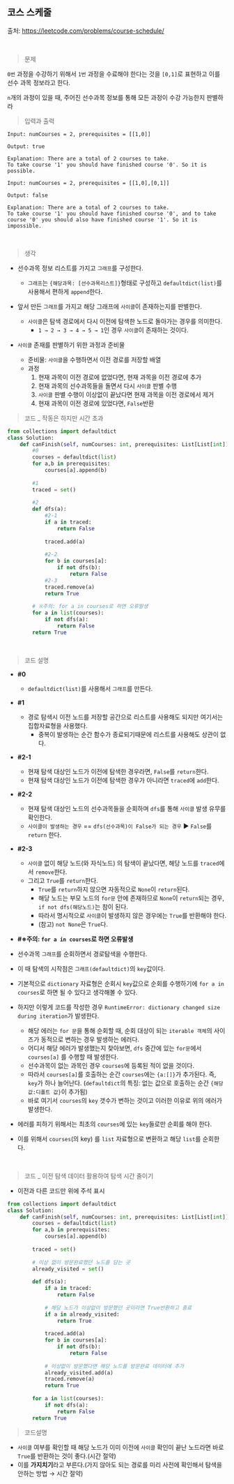 ## 코스 스케줄

출처: https://leetcode.com/problems/course-schedule/    

​    

> 문제

`0번` 과정을 수강하기 위해서 `1번` 과정을 수료해야 한다는 것을 `[0,1]`로 표현하고 이를 선수 과목 정보라고 한다.

`n`개의 과정이 있을 때, 주어진 선수과목 정보를 통해 모든 과정이 수강 가능한지 판별하라

   

> 입력과 출력

```
Input: numCourses = 2, prerequisites = [[1,0]]

Output: true

Explanation: There are a total of 2 courses to take. 
To take course '1' you should have finished course '0'. So it is possible.
```

```
Input: numCourses = 2, prerequisites = [[1,0],[0,1]]

Output: false

Explanation: There are a total of 2 courses to take. 
To take course '1' you should have finished course '0', and to take course '0' you should also have finished course '1'. So it is impossible.
```

​    

> 생각

* 선수과목 정보 리스트를 가지고 `그래프`를 구성한다.
  * `그래프`는 `{해당과목: [선수과목리스트]}`형태로 구성하고 `defaultdict(list)`를 사용해서 편하게 `append`한다.

* 앞서 만든 `그래프`를 가지고 해당 그래프에 `사이클`이 존재하는지를 판별한다.
  * `사이클`은 탐색 경로에서 다시 이전에 탐색한 노드로 돌아가는 경우를 의미한다. 
    * `1 → 2 → 3 → 4 → 5 → 1`인 경우 `사이클`이 존재하는 것이다.
* `사이클` 존재를 판별하기 위한 과정과 준비물
  * 준비물: `사이클`을 수행하면서 이전 경로를 저장할 배열
  * 과정
    1. 현재 과목이 이전 경로에 없었다면, 현재 과목을  이전 경로에 추가
    2. 현재 과목의 선수과목들을 돌면서 다시 `사이클` 판별 수행 
    3. `사이클` 판별 수행이 이상없이 끝났다면 현재 과목을 이전 경로에서 제거
    4. 현재 과목이 이전 경로에 있었다면, `False`반환



> 코드 _ 작동은 하지만 시간 초과

```python
from collections import defaultdict
class Solution:
    def canFinish(self, numCourses: int, prerequisites: List[List[int]]) -> bool:
        #0
        courses = defaultdict(list)
        for a,b in prerequisites:
            courses[a].append(b)
        
        #1
        traced = set()
        
        #2
        def dfs(a):
            #2-1
            if a in traced:
                return False
            
            traced.add(a)
            
            #2-2
            for b in courses[a]:
                if not dfs(b):
                    return False
            #2-3
            traced.remove(a)
            return True
        
        # ※주의: for a in courses로 하면 오류발생
        for a in list(courses):
            if not dfs(a):
                return False
        return True
```

​    

> 코드 설명

* **#0**
  * `defaultdict(list)`를 사용해서 `그래프`를 만든다.
* **#1**
  * 경로 탐색시 이전 노드를 저장할 공간으로 리스트를 사용해도 되지만 여기서는 집합자료형을 사용했다.
    * 중복이 발생하는 순간 함수가 종료되기때문에 리스트를 사용해도 상관이 없다. 
* **#2-1**
  * 현재 탐색 대상인 노드가 이전에 탐색한 경우라면, `False`를 `return`한다.
  * 현재 탐색 대상인 노드가 이전에 탐색한 경우가 아니라면 `traced`에 `add`한다.
* **#2-2**
  * 현재 탐색 대상인 노드의 선수과목들을 순회하며 `dfs`를 통해 `사이클` 발생 유무를 확인한다.
  * `사이클이 발생하는 경우` == `dfs(선수과목)이 False가 되는 경우`  ▶ `False`를 `return` 한다.
* **#2-3**
  * `사이클` 없이 해당 노드(와 자식노드) 의 탐색이 끝났다면, 해당 노드를 `traced`에서 `remove`한다.
  * 그리고 `True`를 `return`한다. 
    * `True`를 `return`하지 않으면 자동적으로 `None`이 `return`된다.
    * 해당 노드는 부모 노드의 `for문` 안에 존재하므로 `None`이 `return`되는 경우,
       `if not dfs(해당노드)`는 참이 된다. 
    * 따라서 명시적으로 `사이클`이 발생하지 않은 경우에는 `True`를 반환해야 한다.
    * (참고) `not None`은 `True`다.

*  **#※주의: `for a in courses`로 하면 오류발생**
  * 선수과목 `그래프`를 순회하면서 경로탐색을 수행한다. 
  * 이 때 탐색의 시작점은 `그래프(defaultdict)`의 `key`값이다.
  * 기본적으로 `dictionary` 자료형은 순회시 `key`값으로 순회를 수행하기에 `for a in courses`로 하면 될 수 있다고 생각해볼 수 있다.
  * 하지만 이렇게 코드를 작성한 경우 `RuntimeError: dictionary changed size during iteration`가 발생한다. 
    * 해당 에러는 `for 문`을 통해 순회할 때, 순회 대상이 되는 `iterable 객체`의 사이즈가 동적으로 
      변하는 경우 발생하는 에러다.
    * 어디서 해당 에러가 발생했는지 찾아보면, `dfs` 중간에 있는 `for문`에서 `courses[a]` 를 수행할 때 
      발생한다. 
    * 선수과목이 없는 과목인 경우 `courses`에 등록된 적이 없을 것이다. 
    * 따라서 `courses[a]`를 호출하는 순간 `courses`에는 `{a:[]}`가 추가된다. 즉, `key`가 하나 늘어난다.
      (`defaultdict`의 특징: 없는 값으로 호출하는 순간 `{해당 값:디폴트 값}`이 추가됨)
    * 바로 여기서 `courses`의 `key` 갯수가 변하는 것이고 이러한 이유로 위의 에러가 발생한다.
  * 에러를 피하기 위해서는 최초의 `courses`에 있는 `key`들로만 순회를 해야 한다.
  * 이를 위해서 `courses`(의 key) 를 `list` 자료형으로 변환하고 해당 `list`를 순회한다.

​     

> 코드 _ 이전 탐색 데이터 활용하여 탐색 시간 줄이기

* 이전과 다른 코드만 위에 주석 표시

```python
from collections import defaultdict
class Solution:
    def canFinish(self, numCourses: int, prerequisites: List[List[int]]) -> bool:
        courses = defaultdict(list)
        for a,b in prerequisites:
            courses[a].append(b)
        
        traced = set()
        
        # 이상 없이 방문완료했던 노드를 담는 곳
        already_visited = set()
        
        def dfs(a):
            if a in traced:
                return False
            
            # 해당 노드가 이상없이 방문했던 곳이라면 True반환하고 종료
            if a in already_visited:
                return True
            
            traced.add(a)
            for b in courses[a]:
                if not dfs(b):
                    return False
                
            # 이상없이 방문했다면 해당 노드를 방문완료 데이터에 추가   
            already_visited.add(a)
            traced.remove(a)
            return True
        
        for a in list(courses):
            if not dfs(a):
                return False
        return True
```

   

> 코드설명

* `사이클` 여부를 확인할 때 해당 노드가 이미 이전에 `사이클` 확인이 끝난 노드라면 바로 `True`를 반환하는 것이 좋다.(시간 절약)
* 이를 **가지치기**라고 부른다.(가지 않아도 되는 경로를 미리 사전에 확인해서 탐색을 안하는 방법 → 시간 절약)